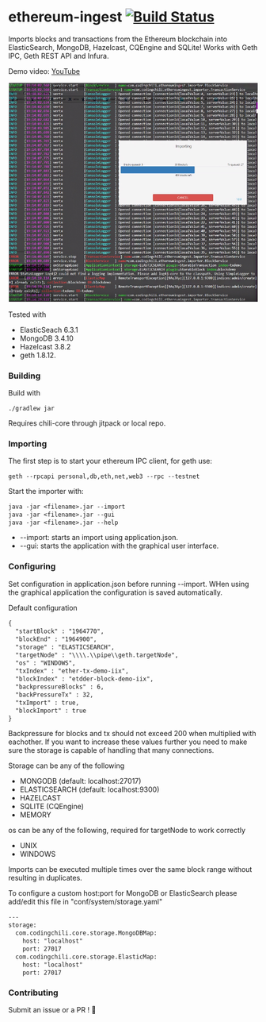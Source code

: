 # ethereum-ingest [![Build Status](https://travis-ci.org/codingchili/ethereum-ingest.svg?branch=master)](https://travis-ci.org/codingchili/ethereum-ingest)
Imports blocks and transactions from the Ethereum blockchain into ElasticSearch, MongoDB, Hazelcast, CQEngine and SQLite! Works with Geth IPC, Geth REST API and Infura.

Demo video: [YouTube](https://www.youtube.com/watch?v=FFI9OnW9IuI)

![user interface](https://raw.githubusercontent.com/codingchili/ethereum-ingest/master/eth-ingest.jpg)

Tested with
- ElasticSeach 6.3.1
- MongoDB 3.4.10
- Hazelcast 3.8.2
- geth 1.8.12.

### Building
Build with
```
./gradlew jar
```
Requires chili-core through jitpack or local repo.

### Importing
The first step is to start your ethereum IPC client, for geth use:
```
geth --rpcapi personal,db,eth,net,web3 --rpc --testnet
```

Start the importer with:
```
java -jar <filename>.jar --import
java -jar <filename>.jar --gui
java -jar <filename>.jar --help
```
* --import: starts an import using application.json.
* --gui: starts the application with the graphical user interface.

### Configuring
Set configuration in application.json before running --import. WHen using the graphical application the configuration is saved automatically.

Default configuration
```
{
  "startBlock" : "1964770",
  "blockEnd" : "1964900",
  "storage" : "ELASTICSEARCH",
  "targetNode" : "\\\\.\\pipe\\geth.targetNode",
  "os" : "WINDOWS",
  "txIndex" : "ether-tx-demo-iix",
  "blockIndex" : "etdder-block-demo-iix",
  "backpressureBlocks" : 6,
  "backPressureTx" : 32,
  "txImport" : true,
  "blockImport" : true
}
```
Backpressure for blocks and tx should not exceed 200 when multiplied with eachother. If you want to
increase these values further you need to make sure the storage is capable of handling that many connections.

Storage can be any of the following
- MONGODB (default: localhost:27017)
- ELASTICSEARCH (default: localhost:9300)
- HAZELCAST
- SQLITE (CQEngine)
- MEMORY

os can be any of the following, required for targetNode to work correctly
- UNIX
- WINDOWS

Imports can be executed multiple times over the same block range without resulting in duplicates.

To configure a custom host:port for MongoDB or ElasticSearch please add/edit this file in "conf/system/storage.yaml"

```
---
storage:
  com.codingchili.core.storage.MongoDBMap:
    host: "localhost"
    port: 27017
  com.codingchili.core.storage.ElasticMap:
    host: "localhost"
    port: 27017
```

### Contributing
Submit an issue or a PR ! :blue_heart:
